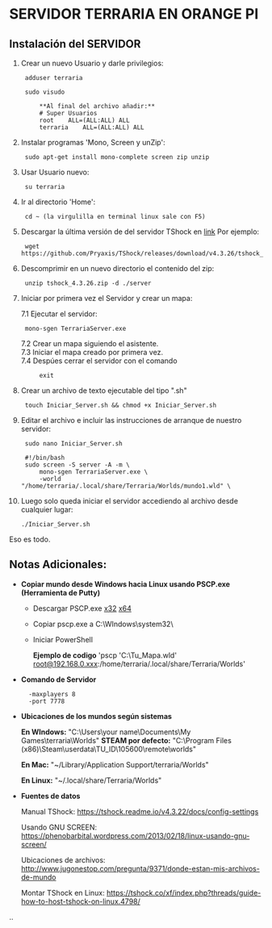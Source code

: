 
# SERVIDOR TERRARIA EN ORANGE PI

## Instalación del SERVIDOR

1. Crear un nuevo Usuario y darle privilegios:

		adduser terraria
		
		sudo visudo
		
			**Al final del archivo añadir:**
			# Super Usuarios
			root    ALL=(ALL:ALL) ALL
			terraria    ALL=(ALL:ALL) ALL

2. Instalar programas 'Mono, Screen y unZip':

		sudo apt-get install mono-complete screen zip unzip

3. Usar Usuario nuevo:

		su terraria

4. Ir al directorio 'Home':

		cd ~ (la virgulilla en terminal linux sale con F5) 

5. Descargar la última versión de del servidor TShock en [link](https://github.com/NyxStudios/TShock/releases/)
Por ejemplo:

		wget https://github.com/Pryaxis/TShock/releases/download/v4.3.26/tshock_4.3.26.zip

6. Descomprimir en un nuevo directorio el contenido del zip:

		unzip tshock_4.3.26.zip -d ./server

7. Iniciar por primera vez el Servidor y crear un mapa:

	7.1 Ejecutar el servidor:  
	
		mono-sgen TerrariaServer.exe  
	
	7.2 Crear un mapa siguiendo el asistente.  
	7.3 Iniciar el mapa creado por primera vez.  
	7.4 Despúes cerrar el servidor con el comando  
	
			exit

8. Crear un archivo de texto ejecutable del tipo ".sh"

		touch Iniciar_Server.sh && chmod +x Iniciar_Server.sh

9. Editar el archivo e incluir las instrucciones de arranque de nuestro servidor:

		sudo nano Iniciar_Server.sh

		#!/bin/bash
		sudo screen -S server -A -m \
			mono-sgen TerrariaServer.exe \
			-world "/home/terraria/.local/share/Terraria/Worlds/mundo1.wld" \

			
10. Luego solo queda iniciar el servidor accediendo al archivo desde cualquier lugar:

		./Iniciar_Server.sh


Eso es todo.
 
 
 
## Notas Adicionales:

- **Copiar mundo desde Windows hacia Linux usando PSCP.exe (Herramienta de Putty)**

  - Descargar PSCP.exe [x32](https://the.earth.li/~sgtatham/putty/latest/w32/pscp.exe) [x64](https://the.earth.li/~sgtatham/putty/latest/w64/pscp.exe)
  - Copiar pscp.exe a C:\WIndows\system32\
  - Iniciar PowerShell

	**Ejemplo de codigo**
		'pscp 'C:\Tu_Mapa.wld' root@192.168.0.xxx:/home/terraria/.local/share/Terraria/Worlds'

- **Comando de Servidor**

		-maxplayers 8
		-port 7778


- **Ubicaciones de los mundos según sistemas**

	**En WIndows:** "C:\Users\your name\Documents\My Games\terraria\Worlds"
	**STEAM por defecto:** "C:\Program Files (x86)\Steam\userdata\TU_ID\105600\remote\worlds"
	
	**En Mac:** "~/Library/Application Support/terraria/Worlds"
	
	**En Linux:** "~/.local/share/Terraria/Worlds"
 
 
 
- **Fuentes de datos**

	Manual TShock: https://tshock.readme.io/v4.3.22/docs/config-settings
	
	Usando GNU SCREEN: https://phenobarbital.wordpress.com/2013/02/18/linux-usando-gnu-screen/
	
	Ubicaciones de archivos: http://www.jugonestop.com/pregunta/9371/donde-estan-mis-archivos-de-mundo
	
	Montar TShock en Linux: https://tshock.co/xf/index.php?threads/guide-how-to-host-tshock-on-linux.4798/



..
